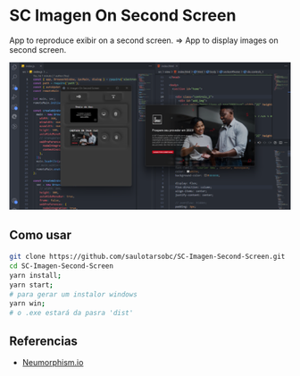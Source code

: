 # SC Imagen On Second Screen

App to reproduce exibir on a second screen. => App to display images on second screen.

![1680012554433](image/README/1680012554433.png)

## Como usar

```bash
git clone https://github.com/saulotarsobc/SC-Imagen-Second-Screen.git
cd SC-Imagen-Second-Screen
yarn install;
yarn start;
# para gerar um instalor windows
yarn win;
# o .exe estará da pasra 'dist'
```

## Referencias

* [Neumorphism.io](https://neumorphism.io)
